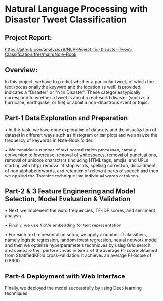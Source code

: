 # Natural Language Processing with Disaster Tweet Classification

## Project Report:
https://github.com/analysis86/NLP-Project-for-Disaster-Tweet-Classification/tree/main/Note-Book

## Overview:
In this project, we have to predict whether a particular tweet, of which the text (occasionally the keyword and the location as well) is provided, indicates a  "Disaster" or "Non Disaster".
These categories typically correspond to whether a tweet is about a real-world disaster (such as a hurricane, earthquake, or fire) or about a non-disastrous event or topic.

## Part-1 Data Exploration and Preparation
• In this task, we have done exploration of datasets and the visualization of dataset in different ways such as histogram or bar plots and we analyze the frequency of keywords in Note-Book folder.

• We consider a number of text normalization processes, namely conversion to lowercase, removal of whitespaces, removal of punctuations, removal of unicode characters (including HTML tags, emojis, and URLs starting with http), removal of stop words, spelling correction, discardment of non-alphabetic words, and retention of relevant parts of speech and then we applied the Tokenize technique into individual words or tokens.

## Part-2 & 3 Feature Engineering and Model Selection, Model Evaluation & Validation
• Next, we implement the word frequencies, TF-IDF scores, and sentiment analysis.

• Finally, we use GloVe embedding for text representation.

• For each text representation setup, we apply a number of classifiers, namely logistic regression, random forest regression, neural network model and then we optimize hyperparameters techniques by using Grid search and compare their performances in terms of the average F1-score obtained from StratifiedKFold cross-validation. It achieves an average F1-Score of 0.8600

## Part-4 Deployment with Web Interface
Finally, we deployed the model successfully by using Deep learning techniques.
